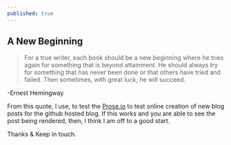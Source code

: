 ```yaml
---
published: true
---
```

## A New Beginning
> For a true writer, each book should be a new beginning where he tries again for something that is beyond attainment. He should always try for something that has never been done or that others have tried and failed. Then sometimes, with great luck, he will succeed.

-Ernest Hemingway

From this quote, I use, to test the <a href="Prose.io">Prose.io</a> to test online creation of new blog posts for the github hosted blog. If this works and you are able to see the post being rendered, then, I think I am off to a good start.

Thanks & Keep in touch.



